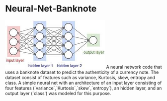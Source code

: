 # Neural-Net-Banknote
<img src = './Images/net.jpg'/>
A neural network code that uses a banknote dataset to predict the authenticity of a currency note. The dataset consist of features such as variance, Kurtosis, skew, entropy and class. A simple neural net with an architecture of an input layer consisting of four features (`variance`,`Kurtosis`,`skew`,`entropy`), an hidden layer, and an output layer (`class') was modeled for this purpose.


